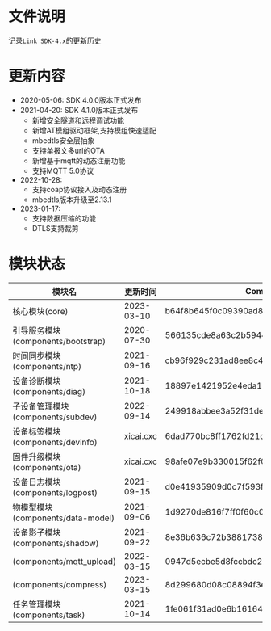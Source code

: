 # 文件说明

记录`Link SDK-4.x`的更新历史

# 更新内容

+ 2020-05-06: SDK 4.0.0版本正式发布
+ 2021-04-20: SDK 4.1.0版本正式发布
  +  新增安全隧道和远程调试功能
  +  新增AT模组驱动框架,支持模组快速适配
  +  mbedtls安全层抽象
  +  支持单报文多url的OTA
  +  新增基于mqtt的动态注册功能
  +  支持MQTT 5.0协议
+ 2022-10-28:
  +  支持coap协议接入及动态注册
  +  mbedtls版本升级至2.13.1
+ 2023-01-17:
  +  支持数据压缩的功能
  +  DTLS支持裁剪

# 模块状态


| 模块名                              | 更新时间    | Commit ID
|-------------------------------------|-------------|---------------------------------------------
| 核心模块(core)                      | 2023-03-10  | b64f8b645f0c09390ad8a1ff69036666c6fab36c
| 引导服务模块(components/bootstrap)  | 2020-07-30  | 566135cde8a63c2b5944877ea8c8189c0712b4f7
| 时间同步模块(components/ntp)        | 2021-09-16  | cb96f929c231ad8ee8c48dcf82167f3f6eb66dad
| 设备诊断模块(components/diag)       | 2021-10-18  | 18897e1421952e4eda11e82a61f573654f2bcc69
| 子设备管理模块(components/subdev)   | 2022-09-14  | 249918abbee3a52f31de1d3de7c5144a10ebc929
| 设备标签模块(components/devinfo)    | xicai.cxc   | 6dad770bc8ff1762fd21c006ade17747a6f1982e
| 固件升级模块(components/ota)        | xicai.cxc   | 98afe07e9b330015f62f067cf3599d82a0d9de3f
| 设备日志模块(components/logpost)    | 2021-09-15  | d0e41935909d0c7f593f9225e119f7698db67b2d
| 物模型模块(components/data-model)   | 2021-09-06  | 1d9270de816f7ff0f60c0b2a53d08ca4da8bab66
| 设备影子模块(components/shadow)     | 2021-09-22  | 8e36b636c72b38817382a5ca6f4ea80483b398b6
| (components/mqtt_upload)            | 2022-03-15  | 0947d5ecbe5d8fccbdc22374f24cfe44abd58aae
| (components/compress)               | 2023-03-15  | 8d299680d08c08894f3e9d7a3c6eee43b76d4da3
| 任务管理模块(components/task)       | 2021-10-14  | 1fe061f31ad0e6b1616472335cad7e2f67761915



